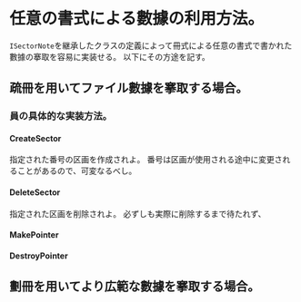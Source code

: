 # 任意の書式による數據の利用方法。
`ISectorNote`を継承したクラスの定義によって冊式による任意の書式で書かれた數據の搴取を容易に実装せる。
以下にその方途を記す。
## 疏冊を用いてファイル數據を搴取する場合。
### 員の具体的な実装方法。
#### CreateSector
指定された番号の区画を作成されよ。
番号は区画が使用される途中に変更されることがあるので、可変なるべし。
#### DeleteSector
指定された区画を削除されよ。
必ずしも実際に削除するまで待たれず、
#### MakePointer
#### DestroyPointer
## 劃冊を用いてより広範な數據を搴取する場合。

